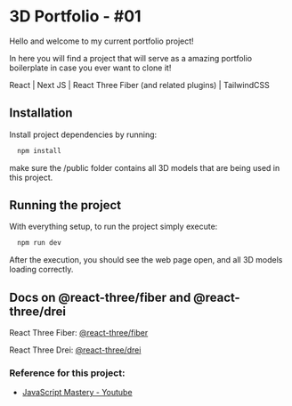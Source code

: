
# 3D Portfolio - #01

Hello and welcome to my current portfolio project! 

In here you will find a project that will serve as a amazing portfolio boilerplate in case you ever want to clone it!

React | Next JS | React Three Fiber (and related plugins) | TailwindCSS
## Installation

Install project dependencies by running:

```bash
  npm install
```

make sure the /public folder contains all 3D models that are being used in this project.
    
## Running the project

With everything setup, to run the project simply execute:

```bash
  npm run dev
```

After the execution, you should see the web page open, and all 3D models loading correctly.
## Docs on @react-three/fiber and @react-three/drei

React Three Fiber: [@react-three/fiber](https://docs.pmnd.rs/react-three-fiber/getting-started/introduction)

React Three Drei: [@react-three/drei](https://github.com/pmndrs/drei)


### Reference for this project:

 - [JavaScript Mastery - Youtube](https://www.youtube.com/watch?v=0fYi8SGA20k)

